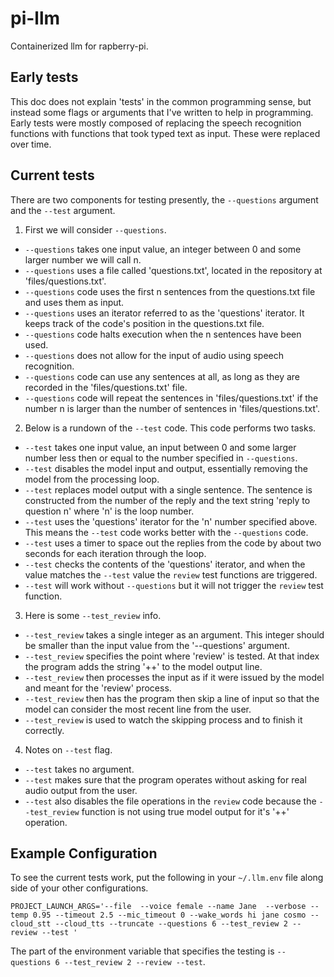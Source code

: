# pi-llm
Containerized llm for rapberry-pi.

## Early tests

This doc does not explain 'tests' in the common programming sense, but instead some flags or arguments that I've written to help in programming. Early tests were mostly composed of replacing the speech recognition functions with functions that took typed text as input. These were replaced over time.

## Current tests

There are two components for testing presently, the `--questions` argument and the `--test` argument.

1. First we will consider `--questions`.

- `--questions` takes one input value, an integer between 0 and some larger number we will call n.
- `--questions` uses a file called 'questions.txt', located in the repository at 'files/questions.txt'.
- `--questions` code uses the first n sentences from the questions.txt file and uses them as input.
- `--questions` uses an iterator referred to as the 'questions' iterator. It keeps track of the code's position in the questions.txt file.
- `--questions` code halts execution when the n sentences have been used.
- `--questions` does not allow for the input of audio using speech recognition.
- `--questions` code can use any sentences at all, as long as they are recorded in the 'files/questions.txt' file.
- `--questions` code will repeat the sentences in 'files/questions.txt' if the number n is larger than the number of sentences in 'files/questions.txt'.

2. Below is a rundown of the `--test` code. This code performs two tasks.

- `--test` takes one input value, an input between 0 and some larger number less then or equal to the number specified in `--questions`.
- `--test` disables the model input and output, essentially removing the model from the processing loop.
- `--test` replaces model output with a single sentence. The sentence is constructed from the number of the reply and the text string 'reply to question n' where 'n' is the loop number.
- `--test` uses the 'questions' iterator for the 'n' number specified above. This means the `--test` code works better with the `--questions` code.
- `--test` uses a timer to space out the replies from the code by about two seconds for each iteration through the loop.
- `--test` checks the contents of the 'questions' iterator, and when the value matches the `--test` value the `review` test functions are triggered.
- `--test` will work without `--questions` but it will not trigger the `review` test function.

3. Here is some `--test_review` info.

- `--test_review` takes a single integer as an argument. This integer should be smaller than the input value from the '--questions' argument.
- `--test_review` specifies the point where 'review' is tested. At that index the program adds the string '++' to the model output line.
- `--test_review` then processes the input as if it were issued by the model and meant for the 'review' process. 
- `--test_review` then has the program then skip a line of input so that the model can consider the most recent line from the user. 
- `--test_review` is used to watch the skipping process and to finish it correctly.

4. Notes on `--test` flag.

- `--test` takes no argument.
- `--test` makes sure that the program operates without asking for real audio output from the user.
- `--test` also disables the file operations in the `review` code because the `--test_review` function is not using true model output for it's '++' operation.

## Example Configuration 

To see the current tests work, put the following in your `~/.llm.env` file along side of your other configurations.

```
PROJECT_LAUNCH_ARGS='--file  --voice female --name Jane  --verbose --temp 0.95 --timeout 2.5 --mic_timeout 0 --wake_words hi jane cosmo --cloud_stt --cloud_tts --truncate --questions 6 --test_review 2 --review --test '
```

The part of the environment variable that specifies the testing is `--questions 6 --test_review 2 --review --test`. 


